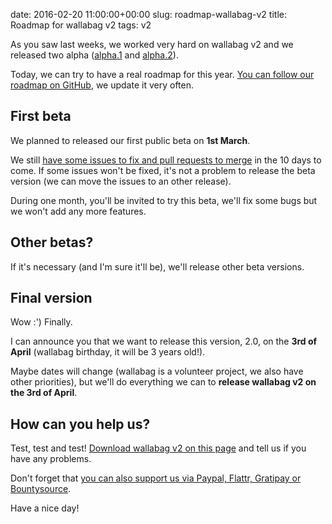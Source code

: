 date: 2016-02-20 11:00:00+00:00
slug: roadmap-wallabag-v2
title: Roadmap for wallabag v2
tags: v2

As you saw last weeks, we worked very hard on wallabag v2 and we released two alpha ([alpha.1]({filename}/posts/20160108-wallabag-alpha1-v2.md) and [alpha.2]({filename}/posts/20160220-wallabag-alpha2-v2.md)).

Today, we can try to have a real roadmap for this year. [You can follow our roadmap on GitHub](https://github.com/wallabag/wallabag/milestones), we update it very often.

## First beta

We planned to released our first public beta on **1st March**.

We still [have some issues to fix and pull requests to merge](https://github.com/wallabag/wallabag/milestones/2.0.0-beta.1) in the 10 days to come. If some issues won't be fixed, it's not a problem to release the beta version (we can move the issues to an other release).

During one month, you'll be invited to try this beta, we'll fix some bugs but we won't add any more features.

## Other betas?

If it's necessary (and I'm sure it'll be), we'll release other beta versions.

## Final version

Wow :') Finally.

I can announce you that we want to release this version, 2.0, on the **3rd of April** (wallabag birthday, it will be 3 years old!).

Maybe dates will change (wallabag is a volunteer project, we also have other priorities), but we'll do everything we can to **release wallabag v2 on the 3rd of April**.

## How can you help us?

Test, test and test! [Download wallabag v2 on this page](https://www.wallabag.org/pages/download-wallabag.html) and tell us if you have any problems.

Don't forget that [you can also support us via Paypal, Flattr, Gratipay or Bountysource](https://www.wallabag.org/pages/donations.html).

Have a nice day!
